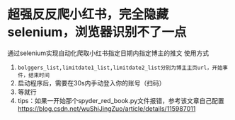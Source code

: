 # 超强反反爬小红书，完全隐藏selenium，浏览器识别不了一点
通过selenium实现自动化爬取小红书指定日期内指定博主的推文
使用方式
1. `bolggers_list,limitdate1_list,limitdate2_list分别为博主主页url，开始事件，结束时间`
2. 启动程序后，需要在30s内手动登入你的账号（扫码）
3. 等就行
4. tips：如果一开始那个spyder_red_book.py文件报错，参考该文章自己配置
https://blog.csdn.net/wuShiJingZuo/article/details/115987011
